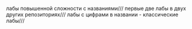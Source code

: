 лабы повышенной сложности с названиями///
первые две лабы в двух других репозиториях///
лабы с цифрами в названии - классические лабы///
